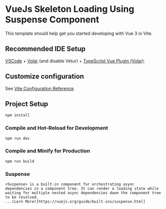 # VueJs Skeleton Loading Using Suspense Component

This template should help get you started developing with Vue 3 in Vite.

## Recommended IDE Setup

[VSCode](https://code.visualstudio.com/) + [Volar](https://marketplace.visualstudio.com/items?itemName=Vue.volar) (and disable Vetur) + [TypeScript Vue Plugin (Volar)](https://marketplace.visualstudio.com/items?itemName=Vue.vscode-typescript-vue-plugin).

## Customize configuration

See [Vite Configuration Reference](https://vitejs.dev/config/).

## Project Setup

```sh
npm install
```

### Compile and Hot-Reload for Development

```sh
npm run dev
```

### Compile and Minify for Production

```sh
npm run build
```

### Suspense

```
<Suspense> is a built-in component for orchestrating async dependencies in a component tree. It can render a loading state while waiting for multiple nested async dependencies down the component tree to be resolved.
...(Lern More)[https://vuejs.org/guide/built-ins/suspense.html]

```
